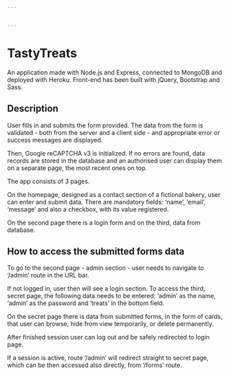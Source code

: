 ```yaml
---


---
```


<h1 id="tastytreats">TastyTreats</h1>
<p>An application made with Node.js and Express, connected to MongoDB and deployed with Heroku. Front-end has been built with jQuery, Bootstrap and Sass.</p>
<h2 id="description">Description</h2>
<p>User fills in and submits the form provided. The data from the form is validated - both from the server and a client side - and appropriate error or success messages are displayed.</p>
<p>Then, Google reCAPTCHA v3 is initialized. If no errors are found, data records are stored in the database and an authorised user can display them on a separate page, the most recent ones on top.</p>
<p>The app consists of 3 pages.</p>
<p>On the homepage, designed as a contact section of a fictional bakery, user can enter and submit data. There are mandatory fields: ‘name’, ‘email’, ‘message’ and also a checkbox, with its value registered.</p>
<p>On the second page there is a login form and on the third, data from database.</p>
<h2 id="how-to-access-the-submitted-forms-data">How to access the submitted forms data</h2>
<p>To go to the second page - admin section - user needs to navigate to ‘/admin’ route in the URL bar.</p>
<p>If not logged in, user then will see a login section. To access the third, secret page, the following data needs to be entered: ‘admin’ as the name, ‘admin’ as the password and ‘treats’ in the bottom field.</p>
<p>On the secret page there is data from submitted forms, in the form of cards, that user can browse, hide from view temporarily, or delete permanently.</p>
<p>After finished session user can log out and be safely redirected to login page.</p>
<p>If a session is active, route ‘/admin’ will redirect straight to secret page, which can be then accessed also directly, from ‘/forms’ route.</p>


